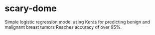 # scary-dome
Simple logistic regression model using Keras for predicting benign and malignant breast tumors
Reaches accuracy of over 95%.
